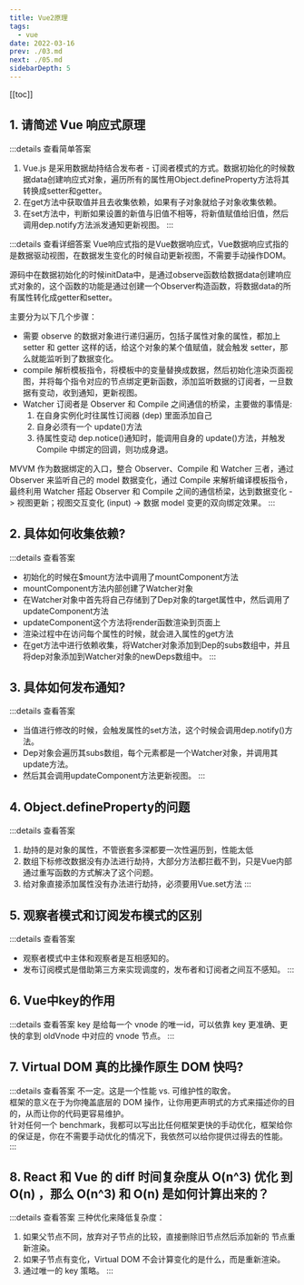 ```yaml
---
title: Vue2原理
tags: 
  - vue
date: 2022-03-16
prev: ./03.md
next: ./05.md
sidebarDepth: 5
---
```


[[toc]]

## 1. 请简述 Vue 响应式原理

:::details 查看简单答案
1. Vue.js 是采用数据劫持结合发布者 - 订阅者模式的方式。数据初始化的时候数据data创建响应式对象，遍历所有的属性用Object.defineProperty方法将其转换成setter和getter。
2. 在get方法中获取值并且去收集依赖，如果有子对象就给子对象收集依赖。
3. 在set方法中，判断如果设置的新值与旧值不相等，将新值赋值给旧值，然后调用dep.notify方法派发通知更新视图。
:::

:::details 查看详细答案
Vue响应式指的是Vue数据响应式，Vue数据响应式指的是数据驱动视图，在数据发生变化的时候自动更新视图，不需要手动操作DOM。

源码中在数据初始化的时候initData中，是通过observe函数给数据data创建响应式对象的，这个函数的功能是通过创建一个Observer构造函数，将数据data的所有属性转化成getter和setter。

主要分为以下几个步骤：
- 需要 observe 的数据对象进行递归遍历，包括子属性对象的属性，都加上 setter 和 getter 这样的话，给这个对象的某个值赋值，就会触发 setter，那么就能监听到了数据变化。
- compile 解析模板指令，将模板中的变量替换成数据，然后初始化渲染页面视图，并将每个指令对应的节点绑定更新函数，添加监听数据的订阅者，一旦数据有变动，收到通知，更新视图。
- Watcher 订阅者是 Observer 和 Compile 之间通信的桥梁，主要做的事情是: 
    1. 在自身实例化时往属性订阅器 (dep) 里面添加自己 
    2. 自身必须有一个 update()方法 
    3. 待属性变动 dep.notice()通知时，能调用自身的 update()方法，并触发 Compile 中绑定的回调，则功成身退。

MVVM 作为数据绑定的入口，整合 Observer、Compile 和 Watcher 三者，通过 Observer 来监听自己的 model 数据变化，通过 Compile 来解析编译模板指令，最终利用 Watcher 搭起 Observer 和 Compile 之间的通信桥梁，达到数据变化 -> 视图更新；视图交互变化 (input) -> 数据 model 变更的双向绑定效果。
:::


## 2. 具体如何收集依赖?

:::details 查看答案
- 初始化的时候在$mount方法中调用了mountComponent方法
- mountComponent方法内部创建了Watcher对象
- 在Watcher对象中首先将自己存储到了Dep对象的target属性中，然后调用了updateComponent方法
- updateComponent这个方法将render函数渲染到页面上
- 渲染过程中在访问每个属性的时候，就会进入属性的get方法
- 在get方法中进行依赖收集，将Watcher对象添加到Dep的subs数组中，并且将dep对象添加到Watcher对象的newDeps数组中。
:::

## 3. 具体如何发布通知?

:::details 查看答案
- 当值进行修改的时候，会触发属性的set方法，这个时候会调用dep.notify()方法。
- Dep对象会遍历其subs数组，每个元素都是一个Watcher对象，并调用其update方法。
- 然后其会调用updateComponent方法更新视图。
:::

## 4. Object.defineProperty的问题

:::details 查看答案
1. 劫持的是对象的属性，不管嵌套多深都要一次性遍历到，性能太低
2. 数组下标修改数据没有办法进行劫持，大部分方法都拦截不到，只是Vue内部通过重写函数的方式解决了这个问题。
3. 给对象直接添加属性没有办法进行劫持，必须要用Vue.set方法
:::
## 5. 观察者模式和订阅发布模式的区别

:::details 查看答案
- 观察者模式中主体和观察者是互相感知的。
- 发布订阅模式是借助第三方来实现调度的，发布者和订阅者之间互不感知。
:::
## 6. Vue中key的作用 <Badge text="TODO" type="error"/>

:::details 查看答案
key 是给每一个 vnode 的唯一id，可以依靠 key 更准确、更快的拿到 oldVnode 中对应的 vnode 节点。
:::

## 7. Virtual DOM 真的比操作原生 DOM 快吗?

:::details 查看答案
不一定。这是一个性能 vs. 可维护性的取舍。  
框架的意义在于为你掩盖底层的 DOM 操作，让你用更声明式的方式来描述你的目的，从而让你的代码更容易维护。  
针对任何一个 benchmark，我都可以写出比任何框架更快的手动优化，框架给你的保证是，你在不需要手动优化的情况下，我依然可以给你提供过得去的性能。
:::
## 8. React 和 Vue 的 diff 时间复杂度从 O(n^3) 优化 到 O(n) ，那么 O(n^3) 和 O(n) 是如何计算出来的？ 

:::details 查看答案
三种优化来降低复杂度：
1. 如果父节点不同，放弃对子节点的比较，直接删除旧节点然后添加新的 节点重新渲染。
2. 如果子节点有变化，Virtual DOM 不会计算变化的是什么，而是重新渲染。
3. 通过唯一的 key 策略。
:::
